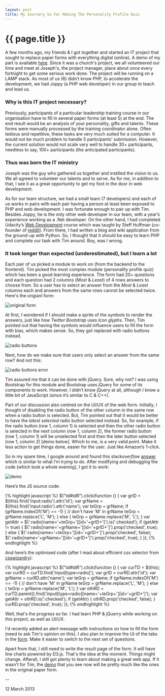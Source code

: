 ```yaml
---
layout: post
title: My Journery So Far Making The Personality Profile Quiz
---
```


{{ page.title }}
================

A few months ago, my friends &amp; I got together and started an IT project that sought to replace paper forms with everything digital (online). A demo of my part is available [here](http://jhkueh.github.com/demo-formUI-esc/index.html). Since it was a church's project, we all volunteered our time and meet at Joseph's, the project manager, place about once every fortnight to get some serious work done. The project will be running on a LAMP stack. As most of us (6) didn’t know PHP, to accelerate the development, we had Joppy (a PHP web developer) in our group to teach and lead us.

### Why is this IT project necessary?  ###

Previously, participants of a particular leadership training course in our organisation have to fill in several paper forms (at least 5) at the end. The end result would be an analysis of your personality, gifts and talents. These forms were manually processed by the training coordinator alone. Often tedious and repetitive, these tasks are very much suited for a computer. It would not be much problem to handle 5 participants’ submission. However, the current solution would not scale very well to handle 30+ participants, needless to say, 100+ participants (the anticipated participants).

### Thus was born the IT ministry ###

Joseph was the guy who gathered us together and instilled the vision to us. We all agreed to volunteer our talents and to serve. As for me, in addition to that, I see it as a great opportunity to get my foot in the door in web development. 

As for our team structure, we had a small team (7 developers) and each of us works in pairs with each pair having a person at least been exposed to PHP and web development. I was fortunate enough to pair up with Tim. Besides Joppy, he is the only other web developer in our team, with a year’s experience working as a .Net developer. On the other hand, I had completed Udacity’s [Web Development](https://www.udacity.com/course/cs253) course which was taught by Steff Huffman (co-founder of [reddit](http://reddit.com)). From there, I had written a blog and wiki application from the ground-up with Python. So, I thought that it should be easy to learn PHP and complete our task with Tim around. Boy, was I wrong. 

### It took longer than expected (underestimated), but I learn a lot ###

Each pair of us picked a module to work on (from the backend to the frontend). Tim picked the most complex module (personality profile quiz) which has been a good learning experience. The form had 20+ questions and each question had 2 columns (_Most_ &amp; _Least_) of 4 rows answers to choose from. So a user has to select an answer from the _Most_ &amp; _Least_ columns each and answers from the same rows cannot be selected twice. Here's the origianl form:

![original form](https://www.dropbox.com/s/tf5lzgdfkx8iew8/original_form.png?raw=1 "original form")

At first, I wondered if I should make a sprite of the symbols to render the answers, just like how *Twitter Bootstrap* uses *Icon glyphs*. Then, Tim pointed out that having the symbols would influence users to fill the form with bias, which makes sense. So, they got replaced with radio buttons instead.

![radio buttons](https://www.dropbox.com/s/4v6l03bw9l4eajy/radio_buttons.png?raw=1 "radio buttons")

Next, how do we make sure that users only select an answer from the same row? And not this:

![radio buttons error](https://www.dropbox.com/s/x6mixj99k9lfjfx/radio_buttons_err.png?raw=1 "radio buttons error")

Tim assured me that it can be done with jQuery. Sure, why not? I  was using Bootstrap for this module and Bootstrap uses jQuery for some of its components to work. However, I didn’t know jQuery at all, although I know a little bit of JavaScript (since it’s similar to C &amp; C++).

Part of our discussion also centred on the UI/UX of the web form. Initially, I thought of disabling the radio button of the other column in the same row when a radio button is selected. But, Tim pointed out that it would be better to have the _latest selected_ radio button selected instead. So, for example, if the radio button (row 1, column 1) is selected and then the other radio button is selected in the next column (row 1, column 2), the former radio button (row 1, column 1) will be unselected first and then the later button selected (row 1, column 2) [demo below]. Which to me, is a very valid point. Make it less action to get things done, easier for the user. Just like Amazon’s 1-click.

So in my spare time, I google around and found this stack*overflow* [answer](http://stackoverflow.com/a/12526143) which is similar to what I’m trying to do. After modifying and debugging the code (which took a whole evening), I got it to work:

![demo](https://www.dropbox.com/s/9p0dz8kelkh975p/animate_radio.gif?raw=1 "demo")

Here’s the JS source code:

{% highlight javascript %}
$("td#tdR").click(function () {
	var grID = $(this).find('input:radio').attr('id');
	  var grName = $(this).find('input:radio').attr('name');
	  var teGrp = grName;
	  if (grName.indexOf('M') == -1) { // don't have 'M' in grName
		teGrp = grName.replace('L', 'M');
	  } else {
		teGrp = grName.replace('M', 'L');
	  }
	  var getAttr = $(':radio[name='+teGrp+'][id='+grID+']').is(':checked');
	  if (getAttr != true) {
		$(':radio[name='+grName+'][id='+grID+']').prop('checked', true);
	  } else {
		$(':radio[name='+teGrp+'][id='+grID+']').prop('checked', false);			
		$(':radio[name='+grName+'][id='+grID+']').prop('checked', true);
	  }
});
{% endhighlight %}

And here’s the optimised code (after I read about efficient css selector from [csswizardry](http://csswizardry.com/)):

{% highlight javascript %}
$("td#tdR").click(function () {
	var curTD = $(this);
	var curRD = curTD.find('input[type=radio]');
	var grID = curRD.attr('id');
	var grName = curRD.attr('name');
	var teGrp = grName;
	if (grName.indexOf('M') == -1) { // don't have 'M' in grName
		teGrp = grName.replace('L', 'M');
	} else {
		teGrp = grName.replace('M', 'L');
	}
	var othRD = curTD.parent().find('input[type=radio][name='+teGrp+'][id='+grID+']');
	var getAttr = othRD.is(':checked');
	if (getAttr) {
		othRD.prop('checked', false);
	}
	curRD.prop('checked', true);
});
{% endhighlight %}

Well, that's the progress so far. I had learn PHP & jQuerry while working on this project, as well as UI/UX.

I'd recently added an alert message with instructions on how to fill the form (need to ask Tim's opinion on this). I also plan to improve the UI of the tabs in the [form](http://jhkueh.github.com/demo-formUI-esc/index.html). Make it easier to switch to the next set of questions.

Apart from that, I still need to write the result page of the form. It will have line charts powered by D3.js. That's the idea at the moment. Things might change. Afterall, I still got plenty to learn about making a great web app. If it wasn't for Tim, the [demo](http://jhkueh.github.com/demo-formUI-esc/index.html) that you see now will be pretty much like the ones in the original paper form.

--
<p class="meta">12 March 2013</p>
